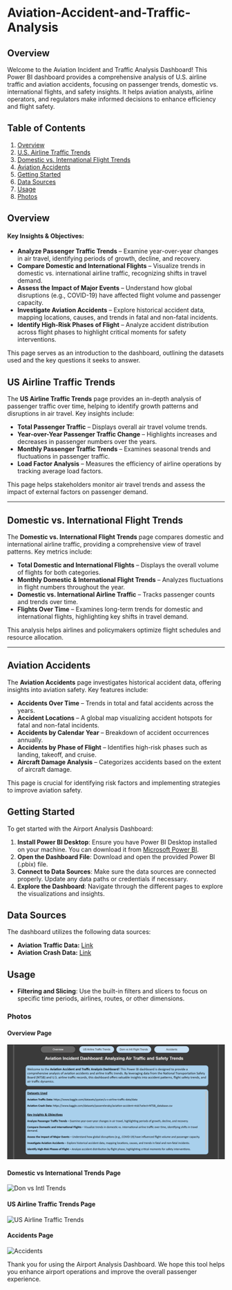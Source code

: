 # Aviation-Accident-and-Traffic-Analysis

## Overview

Welcome to the Aviation Incident and Traffic Analysis Dashboard! This Power BI dashboard provides a comprehensive analysis of U.S. airline traffic and aviation accidents, focusing on passenger trends, domestic vs. international flights, and safety insights. It helps aviation analysts, airline operators, and regulators make informed decisions to enhance efficiency and flight safety.

## Table of Contents

1. [Overview](#overview)  
2. [U.S. Airline Traffic Trends](#us-airline-traffic-trends)  
3. [Domestic vs. International Flight Trends](#domestic-vs-international-flight-trends)  
4. [Aviation Accidents](#aviation-accidents)  
5. [Getting Started](#getting-started)  
6. [Data Sources](#data-sources)  
7. [Usage](#usage)  
8. [Photos](#photos)  


## Overview

#### **Key Insights & Objectives:**  
- **Analyze Passenger Traffic Trends** – Examine year-over-year changes in air travel, identifying periods of growth, decline, and recovery.  
- **Compare Domestic and International Flights** – Visualize trends in domestic vs. international airline traffic, recognizing shifts in travel demand.  
- **Assess the Impact of Major Events** – Understand how global disruptions (e.g., COVID-19) have affected flight volume and passenger capacity.  
- **Investigate Aviation Accidents** – Explore historical accident data, mapping locations, causes, and trends in fatal and non-fatal incidents.  
- **Identify High-Risk Phases of Flight** – Analyze accident distribution across flight phases to highlight critical moments for safety interventions.  

This page serves as an introduction to the dashboard, outlining the datasets used and the key questions it seeks to answer.


## US Airline Traffic Trends

The **US Airline Traffic Trends** page provides an in-depth analysis of passenger traffic over time, helping to identify growth patterns and disruptions in air travel. Key insights include:  

- **Total Passenger Traffic** – Displays overall air travel volume trends.  
- **Year-over-Year Passenger Traffic Change** – Highlights increases and decreases in passenger numbers over the years.  
- **Monthly Passenger Traffic Trends** – Examines seasonal trends and fluctuations in passenger traffic.  
- **Load Factor Analysis** – Measures the efficiency of airline operations by tracking average load factors.  

This page helps stakeholders monitor air travel trends and assess the impact of external factors on passenger demand.

---

## Domestic vs. International Flight Trends
The **Domestic vs. International Flight Trends** page compares domestic and international airline traffic, providing a comprehensive view of travel patterns. Key metrics include:  

- **Total Domestic and International Flights** – Displays the overall volume of flights for both categories.  
- **Monthly Domestic & International Flight Trends** – Analyzes fluctuations in flight numbers throughout the year.  
- **Domestic vs. International Airline Traffic** – Tracks passenger counts and trends over time.  
- **Flights Over Time** – Examines long-term trends for domestic and international flights, highlighting key shifts in travel demand.  

This analysis helps airlines and policymakers optimize flight schedules and resource allocation.

---

## **Aviation Accidents**  
The **Aviation Accidents** page investigates historical accident data, offering insights into aviation safety. Key features include:  

- **Accidents Over Time** – Trends in total and fatal accidents across the years.  
- **Accident Locations** – A global map visualizing accident hotspots for fatal and non-fatal incidents.  
- **Accidents by Calendar Year** – Breakdown of accident occurrences annually.  
- **Accidents by Phase of Flight** – Identifies high-risk phases such as landing, takeoff, and cruise.  
- **Aircraft Damage Analysis** – Categorizes accidents based on the extent of aircraft damage.  

This page is crucial for identifying risk factors and implementing strategies to improve aviation safety.


## Getting Started

To get started with the Airport Analysis Dashboard:

1. **Install Power BI Desktop**: Ensure you have Power BI Desktop installed on your machine. You can download it from [Microsoft Power BI](https://powerbi.microsoft.com/desktop/).
2. **Open the Dashboard File**: Download and open the provided Power BI (.pbix) file.
3. **Connect to Data Sources**: Make sure the data sources are connected properly. Update any data paths or credentials if necessary.
4. **Explore the Dashboard**: Navigate through the different pages to explore the visualizations and insights.

## Data Sources

The dashboard utilizes the following data sources:
 
- **Aviation Traffic Data:** [Link](https://www.kaggle.com/datasets/yyxian/u-s-airline-traffic-data/data)  
- **Aviation Crash Data:** [Link](https://www.kaggle.com/datasets/yasserelearky/aviation-accident-ntsb?select=NTSB_database.csv)  

## Usage

- **Filtering and Slicing**: Use the built-in filters and slicers to focus on specific time periods, airlines, routes, or other dimensions.

### Photos

#### Overview Page
![Overview Page](https://github.com/nbhupa3/Aviation-Accident-and-Traffic-Analysis/blob/bdf13f5b8f49408d96c008da1d3f1dc635a84a83/Overview%20Page.png)

#### Domestic vs International Trends Page
![Don vs Intl Trends](https://github.com/jahnvisahni31/Airport_analysis/blob/main/images/Detailed%20Flight%20Analysis.png) 

#### US Airline Traffic Trends Page
![US Airline Traffic Trends]([https://github.com/jahnvisahni31/Airport_analysis/blob/main/images/Delays%20and%20Time%20Analysis%20Page.png](https://github.com/nbhupa3/Aviation-Accident-and-Traffic-Analysis/blob/9dfb5a01913557fbcbebce858e3d68944a9f0eeb/US%20Airline%20Traffic%20Trends.png)) 

#### Accidents Page
![Accidents](https://github.com/jahnvisahni31/Airport_analysis/blob/main/images/Detailed%20Flight%20Analysis.png) 

Thank you for using the Airport Analysis Dashboard. We hope this tool helps you enhance airport operations and improve the overall passenger experience.

